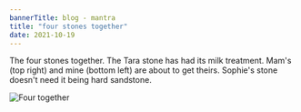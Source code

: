 ```yaml
---
bannerTitle: blog - mantra
title: "four stones together"
date: 2021-10-19
---
```


The four stones together. The Tara stone has had its milk treatment. Mam's (top
right) and mine (bottom left) are about to get theirs. Sophie's stone doesn't
need it being hard sandstone.

![Four together](/images/mani/four-together.jpg)
